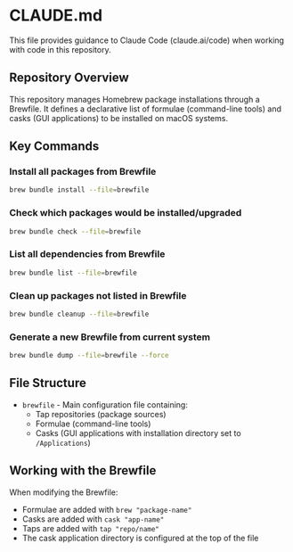 # CLAUDE.md

This file provides guidance to Claude Code (claude.ai/code) when working with code in this repository.

## Repository Overview

This repository manages Homebrew package installations through a Brewfile. It defines a declarative list of formulae (command-line tools) and casks (GUI applications) to be installed on macOS systems.

## Key Commands

### Install all packages from Brewfile
```bash
brew bundle install --file=brewfile
```

### Check which packages would be installed/upgraded
```bash
brew bundle check --file=brewfile
```

### List all dependencies from Brewfile
```bash
brew bundle list --file=brewfile
```

### Clean up packages not listed in Brewfile
```bash
brew bundle cleanup --file=brewfile
```

### Generate a new Brewfile from current system
```bash
brew bundle dump --file=brewfile --force
```

## File Structure

- `brewfile` - Main configuration file containing:
  - Tap repositories (package sources)
  - Formulae (command-line tools)
  - Casks (GUI applications with installation directory set to `/Applications`)

## Working with the Brewfile

When modifying the Brewfile:
- Formulae are added with `brew "package-name"`
- Casks are added with `cask "app-name"`
- Taps are added with `tap "repo/name"`
- The cask application directory is configured at the top of the file